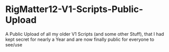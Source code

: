 # RigMatter12-V1-Scripts-Public-Upload
A Public Upload of all my older V1 Scripts (and some other Stuff), that I had kept secret for nearly a Year and are now finally public for everyone to see/use
